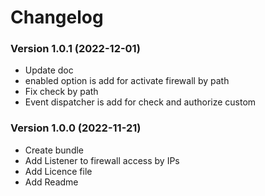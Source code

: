 Changelog
=========

### Version 1.0.1 (2022-12-01)

* Update doc
* enabled option is add for activate firewall by path
* Fix check by path
* Event dispatcher is add for check and authorize custom


### Version 1.0.0 (2022-11-21)

* Create bundle
* Add Listener to firewall access by IPs
* Add Licence file
* Add Readme